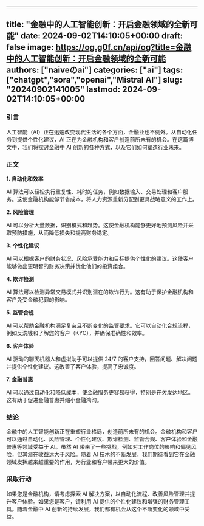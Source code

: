 
---
title: "金融中的人工智能创新：开启金融领域的全新可能"
date: 2024-09-02T14:10:05+00:00
draft: false
image: https://og.g0f.cn/api/og?title=金融中的人工智能创新：开启金融领域的全新可能
authors: ["naiveのai"]
categories: ["ai"]
tags: ["chatgpt","sora","openai","Mistral AI"]
slug: "20240902141005"
lastmod: 2024-09-02T14:10:05+00:00
---
### 引言

人工智能（AI）正在迅速改变现代生活的各个方面，金融业也不例外。从自动化任务到提供个性化建议，AI 正在为金融机构和客户创造前所未有的机会。在这篇博文中，我们将探讨金融中 AI 创新的各种方式，以及它们如何塑造行业未来。

### 正文

**1. 自动化和效率**

AI 算法可以轻松执行重复性、耗时的任务，例如数据输入、交易处理和客户服务。这使金融机构能够节省成本，将人力资源重新分配到更具战略意义的工作上。

**2. 风险管理**

AI 可以分析大量数据，识别模式和趋势。这使金融机构能够更好地预测风险并采取预防措施，从而降低损失和提高财务稳定。

**3. 个性化建议**

AI 可以根据客户的财务状况、风险承受能力和目标提供个性化的建议。这使客户能够做出更明智的财务决策并优化他们的投资组合。

**4. 欺诈检测**

AI 算法可以检测异常交易模式并识别潜在的欺诈行为。这有助于保护金融机构和客户免受金融犯罪的影响。

**5. 监管合规**

AI 可以帮助金融机构满足复杂且不断变化的监管要求。它可以自动化合规流程，例如反洗钱和了解您的客户（KYC），并确保准确性和效率。

**6. 客户体验**

AI 驱动的聊天机器人和虚拟助手可以提供 24/7 的客户支持，回答问题、解决问题并提供个性化建议。这改善了客户体验，提高了忠诚度。

**7. 金融普惠**

AI 可以通过自动化和降低成本，使金融服务更容易获得，特别是在欠发达地区。这有助于促进金融普惠并缩小金融鸿沟。

### 结论

金融中的人工智能创新正在重塑行业格局，创造前所未有的机会。金融机构和客户可以通过自动化、风险管理、个性化建议、欺诈检测、监管合规、客户体验和金融普惠等领域受益于 AI。虽然 AI 带来了一些挑战，例如对工作岗位的影响和偏见风险，但其潜在收益远大于风险。随着 AI 技术的不断发展，我们期待看到它在金融领域发挥越来越重要的作用，为行业和客户带来更大的价值。

### 采取行动

如果您是金融机构，请考虑探索 AI 解决方案，以自动化流程、改善风险管理并提升客户体验。如果您是客户，请利用 AI 提供的个性化建议和增强的财务管理工具。随着金融中 AI 创新的持续发展，我们都有机会从这个不断变化的领域中受益。